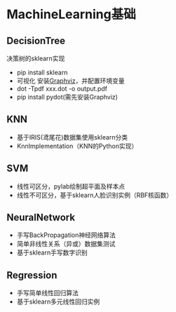# MachineLearning基础

## DecisionTree
决策树的sklearn实现
- pip install sklearn
- 可视化 安装[Graphviz](http://www.graphviz.org/)，并配置环境变量
- dot -Tpdf xxx.dot -o output.pdf
- pip install pydot(需先安装Graphviz)

## KNN
- 基于IRIS(鸢尾花)数据集使用sklearn分类
- KnnImplementation（KNN的Python实现）

## SVM
- 线性可区分，pylab绘制超平面及样本点
- 线性不可区分，基于sklearn人脸识别实例（RBF核函数）

## NeuralNetwork
- 手写BackPropagation神经网络算法
- 简单非线性关系（异或）数据集测试
- 基于sklearn手写数字识别

## Regression
- 手写简单线性回归算法
- 基于sklearn多元线性回归实例
